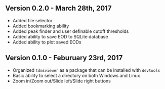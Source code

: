 ## Version 0.2.0 - March 28th, 2017

- Added file selector
- Added bookmarking ability
- Added peak finder and user definable cutoff thresholds
- Added ability to save EOD to SQLite database
- Added ability to plot saved EODs

## Version 0.1.0 - Feburuary 23rd, 2017

- Organized `tdmsviewer` as a package that can be installed with `devtools`
- Basic ability to select a directory on both Windows and Linux
- Zoom in/Zoom out/Slide left/Slide right buttons
